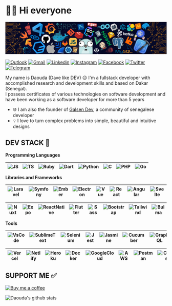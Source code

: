 # 👋🏽 Hi everyone

![HEADER](assets/header.png)

[![Outlook](https://img.shields.io/badge/-Outlook-0078D4?style=flat&logo=Microsoft-Outlook&logoColor=white)](mailto:daoodaba975@hotmail.com)
[![Gmail](https://img.shields.io/badge/-Gmail-c14438?style=flat&logo=Gmail&logoColor=white)](mailto:daoodaba975@gmail.com)
[![Linkedin](https://img.shields.io/badge/-LinkedIn-0072b1?style=flat&logo=Linkedin&logoColor=white)](https://linkedin.com/in/daoodaba975)
[![Instagram](https://img.shields.io/badge/-Instagram-F56040?style=flat&labelColor=F56040&logo=instagram&logoColor=white)](https://instagram.com/daoodaba975)
[![Facebook](https://img.shields.io/badge/-Facebook-4267B2?style=flat&logo=Facebook&logoColor=white)](https://facebook.com/daoodaba975)
[![Twitter](https://img.shields.io/badge/-Twitter-1DA1F2?style=flat&logo=Twitter&logoColor=white)](https://twitter.com/daoodaba975)
[![Telegram](https://img.shields.io/badge/-Telegram-0088CC?style=flat&logo=Telegram&logoColor=white)](https://t.me/daoodaba975)

My name is Daouda (Dave like DEV) 😉 I'm a fullstack developer with accomplished research and development skills and based on Dakar (Senegal).  
I possess certificates of various technologies on software development and have been working as a software developer for more than 5 years

- 🌐 I am also the founder of [Galsen Dev](https://www.galsendev.com/), a community of senegalese developer
- 💡 I love to turn complex problems into simple, beautiful and intuitive designs

## DEV STACK 🚀

**Programming Languages**

<img alt="JS" title="JS" width="30px" height="30px" src="https://cdn.svgporn.com/logos/javascript.svg">|<img title="TS" alt="TS" width="30px" height="30px" src="https://cdn.svgporn.com/logos/typescript-icon.svg">|<img alt="Ruby" title="Ruby" width="30px" height="30px" src="https://cdn.svgporn.com/logos/ruby.svg">|<img title="Dart" alt="Dart" width="30px" height="30px" src="https://cdn.svgporn.com/logos/dart.svg">|<img title="Python" alt="Python" width="30px" height="30px" src="https://cdn.svgporn.com/logos/python.svg">|<img title="C" alt="C" width="30px" height="30px" src="https://cdn.svgporn.com/logos/c.svg">|<img title="PHP" alt="PHP" width="30px" height="30px" src="https://cdn.svgporn.com/logos/php.svg" />|<img title="Go" alt="Go" width="30px" height="30px" src="https://cdn.svgporn.com/logos/go.svg">
|--|--|--|--|--|--|--|--|

**Libraries and Frameworks**

<img title="Laravel" alt="Laravel" width="30px" height="30px" src="https://cdn.svgporn.com/logos/laravel.svg">|<img title="Symfony" alt="Symfony" width="30px" height="30px" src="https://cdn.svgporn.com/logos/symfony.svg">|<img title="Ember" alt="Ember" width="30px" height="30px" src="https://cdn.svgporn.com/logos/ember-tomster.svg">|<img title="Electron" alt="Electron" width="30px" height="30px" src="https://cdn.svgporn.com/logos/electron.svg">|<img title="Vue" alt="Vue" width="30px" height="30px" src="https://cdn.svgporn.com/logos/vue.svg">|<img title="React" alt="React" width="30px" height="30px" src="https://cdn.svgporn.com/logos/react.svg">|<img title="Angular" alt="Angular" width="30px" height="30px" src="https://cdn.svgporn.com/logos/angular-icon.svg">|<img title="Svelte" alt="Svelte" width="30px" height="30px" src="https://cdn.svgporn.com/logos/svelte-icon.svg">
|--|--|--|--|--|--|--|--|

<img title="Nuxt" alt="Nuxt" width="30px" height="30px" src="https://cdn.svgporn.com/logos/nuxt-icon.svg">|<img title="Expo" alt="Expo" width="30px" height="30px" src="https://cdn.svgporn.com/logos/expo-icon.svg">|<img title="ReactNative" alt="ReactNative" width="30px" height="30px" src="https://cdn.iconscout.com/icon/free/png-512/react-native-555397.png">|<img title="Flutter" alt="Flutter" width="30px" height="30px" src="https://cdn.svgporn.com/logos/flutter.svg">|<img title="Sass" alt="Sass" width="30px" height="30px" src="https://cdn.svgporn.com/logos/sass.svg">|<img title="Bootstrap" alt="Bootstrap" width="30px" height="30px" src="https://cdn.svgporn.com/logos/bootstrap.svg">|<img title="Tailwind" alt="Tailwind" width="30px" height="30px" src="https://cdn.svgporn.com/logos/tailwindcss-icon.svg">|<img title="Bulma" alt="Bulma" width="30px" height="30px" src="https://cdn.svgporn.com/logos/bulma.svg">
|--|--|--|--|--|--|--|--|

**Tools**

<img title="VsCode" alt="VsCode" width="30px" height="30px" src="https://cdn.svgporn.com/logos/visual-studio-code.svg">|<img title="SublimeText" alt="SublimeText" width="30px" height="30px" src="https://cdn.svgporn.com/logos/sublimetext-icon.svg">|<img title="Selenium" alt="Selenium" width="30px" height="30px" src="https://cdn.svgporn.com/logos/selenium.svg">|<img title="Jest" alt="Jest" width="30px" height="30px" src="https://cdn.svgporn.com/logos/jest.svg">|<img title="Jasmine" alt="Jasmine" width="30px" height="30px" src="https://cdn.svgporn.com/logos/jasmine.svg">|<img title="Cucumber" alt="Cucumber" width="30px" height="30px" src="https://cdn.svgporn.com/logos/cucumber.svg">|<img title="GraphQL" alt="GraphQL" width="30px" height="30px" src="https://cdn.svgporn.com/logos/graphql.svg">|<img title="GitHub" alt="GitHub" width="30px" height="30px" src="https://cdn.svgporn.com/logos/github-icon.svg">
|--|--|--|--|--|--|--|--|

<img title="Vercel" alt="Vercel" width="30px" height="30px" src="https://cdn.svgporn.com/logos/vercel-icon.svg">|<img title="Netlify" alt="Netlify" width="30px" height="30px" src="https://cdn.svgporn.com/logos/netlify.svg">|<img title="Heroku" alt="Heroku" width="30px" height="30px" src="https://cdn.svgporn.com/logos/heroku-icon.svg">|<img title="Docker" alt="Docker" width="30px" height="30px" src="https://cdn.svgporn.com/logos/docker-icon.svg">|<img title="GoogleCloud" alt="GoogleCloud" width="30px" height="30px" src="https://cdn.svgporn.com/logos/google-cloud.svg">|<img title="AWS" alt="AWS" width="30px" height="30px" src="https://cdn.svgporn.com/logos/aws.svg">|<img title="Postman" alt="Postman" width="30px" height="30px" src="https://cdn.svgporn.com/logos/postman.svg">|<img title="Composer" alt="Composer" width="30px" height="30px" src="https://cdn.svgporn.com/logos/composer.svg">
|--|--|--|--|--|--|--|--|

## SUPPORT ME ✅

<p>
  <a href="https://www.buymeacoffee.com/onimur" target="_blank">
      <img width="18%" alt="Buy me a coffee" src="https://raw.githubusercontent.com/onimur/.github/master/.resources/support-buy-coffee.png"/>
  </a>
</p>

![Daouda's github stats](https://github-readme-stats.vercel.app/api?username=daoodaba975&show_icons=true&hide_border=true&show_icons=true&title_color=fff&icon_color=79ff97&text_color=9f9f9f&bg_color=151515)
